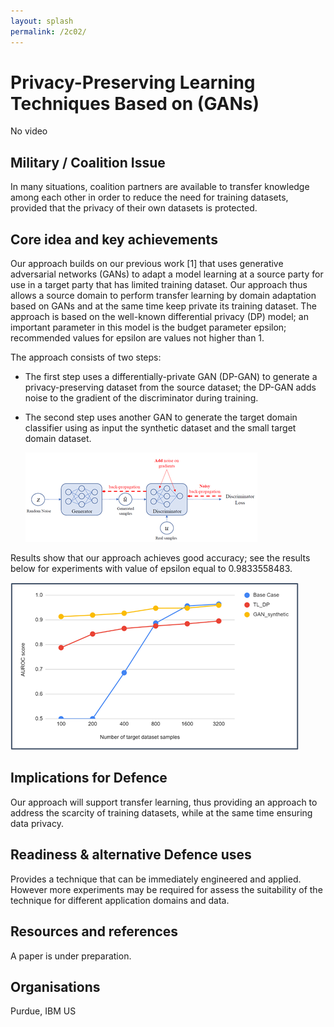 ```yaml
---
layout: splash
permalink: /2c02/
---
```


# Privacy-Preserving Learning Techniques Based on (GANs)
No video
<!-- [Watch the video](https://ibm.box.com/xxx) -->

## Military / Coalition Issue
In many situations, coalition partners are available to transfer knowledge among each other in order to reduce the need for training datasets, provided that the privacy of their own datasets is protected. 

## Core idea and key achievements
Our approach builds on our previous work [1] that uses generative adversarial networks (GANs) to adapt a model learning at a source party for use in a target party that has limited training dataset.
Our approach thus allows a source domain to perform transfer learning by domain adaptation based on GANs and at the same time keep private its training dataset.  The approach is based on the well-known differential privacy (DP) model; an important parameter in this model is the budget parameter epsilon; recommended values for epsilon are values not higher than 1.

The approach consists of two steps:
- The first step uses a differentially-private GAN (DP-GAN) to generate a privacy-preserving dataset from the source dataset; the DP-GAN adds noise to the gradient of the discriminator during training.
- The second step uses another GAN to generate the target domain classifier using as input the synthetic dataset and the small target domain dataset. 

  ![image info](/dais/achievements/images/2c02-figure1.png)
  
Results show that our approach achieves good accuracy; see the results below for experiments with value of epsilon equal to 0.9833558483.

  ![image info](/dais/achievements/images/2c02-figure2a.png)

## Implications for Defence
Our approach will support transfer learning, thus providing an approach to address the scarcity of training datasets, while at the same time ensuring data privacy.  

## Readiness & alternative Defence uses
Provides a technique that can be immediately engineered and applied. However more experiments may be required for assess the suitability of the technique for different application domains and data.

## Resources and references
A paper is under preparation.

## Organisations
Purdue, IBM US 
